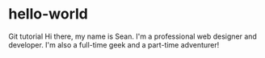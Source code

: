 # hello-world
Git tutorial
Hi there, my name is Sean. I'm a professional web designer and developer. I'm also a full-time geek and a part-time adventurer!
